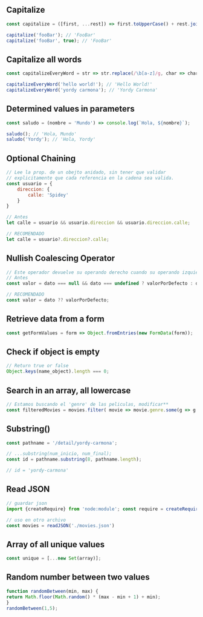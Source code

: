 ## Capitalize

```js
const capitalize = ([first, ...rest]) => first.toUpperCase() + rest.join('');

capitalize('fooBar'); // 'FooBar'
capitalize('fooBar', true); // 'FooBar'
```
## Capitalize all words

```js
const capitalizeEveryWord = str => str.replace(/\b[a-z]/g, char => char.toUpperCase());

capitalizeEveryWord('hello world!'); // 'Hello World!'
capitalizeEveryWord('yordy carmona'); // 'Yordy Carmona'
```
## Determined values in parameters

```js
const saludo = (nombre = 'Mundo') => console.log(`Hola, ${nombre}`);

saludo(); // 'Hola, Mundo'
saludo('Yordy'); // 'Hola, Yordy'
```
## Optional Chaining

```js
// Lee la prop. de un obejto anidado, sin tener que validar 
// explicitamente que cada referencia en la cadena sea valida. 
const usuario = { 
	direccion: { 
		calle: 'Spidey' 
	} 
} 

// Antes
let calle = usuario && usuario.direccion && usuario.direccion.calle; 

// RECOMENDADO 
let calle = usuario?.direccion?.calle;
```
## Nullish Coalescing Operator

```js
// Este operador devuelve su operando derecho cuando su operando izquierdo es null o undefined. En caso contrario, devuelve su operando izquierdo. 
// Antes 
const valor = dato === null && dato === undefined ? valorPorDefecto : dato; 

// RECOMENDADO 
const valor = dato ?? valorPorDefecto;
```

## Retrieve data from a form

```js
const getFormValues = form => Object.fromEntries(new FormData(form));
```
## Check if object is empty

```js
// Return true or false
Object.keys(name_object).length === 0;
```
## Search in an array, all lowercase
```js
// Estamos buscando el 'genre' de las peliculas, modificar** 
const filteredMovies = movies.filter( movie => movie.genre.some(g => g.toLowerCase() === genre.toLowerCase()) )
```
## Substring() 
```js
const pathname = '/detail/yordy-carmona';

// ...substring(num_inicio, num_final);
const id = pathname.substring(8, pathname.length);

// id = 'yordy-carmona'
```
## Read JSON
```js
// guardar json 
import {createRequire} from 'node:module'; const require = createRequire(import.meta.url); export const readJSON = (path) => require(path); 

// uso en otro archivo 
const movies = readJSON('./movies.json')
```
## Array of all unique values
```js
const unique = [...new Set(array)];
```

## Random number between two values
```js
function randomBetween(min, max) {  
return Math.floor(Math.random() * (max - min + 1) + min);  
}  
randomBetween(1,5);
```